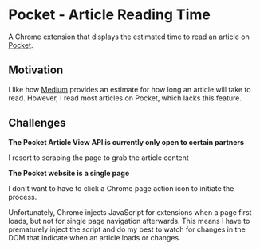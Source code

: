 # Pocket - Article Reading Time
A Chrome extension that displays the estimated time to read an article on [Pocket](https://getpocket.com/).

## Motivation
I like how [Medium](https://medium.com/) provides an estimate for how long an article will take to read. However, I read most articles on Pocket, which lacks this feature.

## Challenges

**The Pocket Article View API is currently only open to certain partners**

I resort to scraping the page to grab the article content

**The Pocket website is a single page**

I don't want to have to click a Chrome page action icon to initiate the process.

Unfortunately, Chrome injects JavaScript for extensions when a page first loads, but not for single page navigation afterwards.
This means I have to prematurely inject the script and do my best to watch for changes in the DOM that indicate when an article loads or changes.